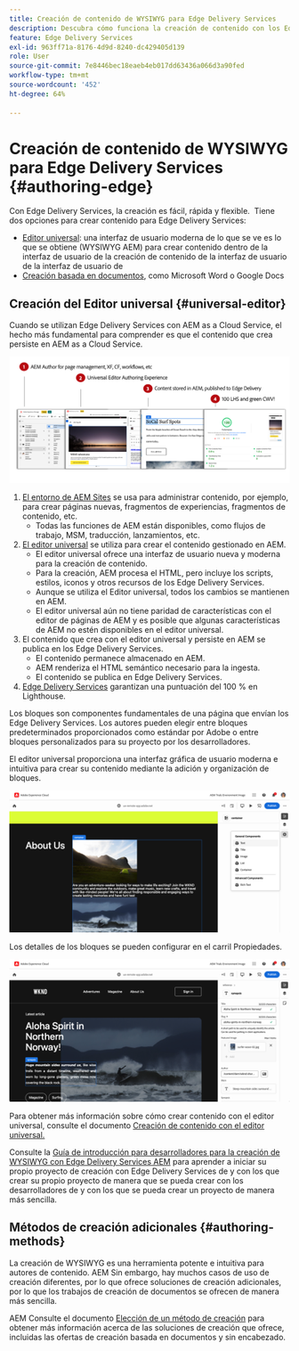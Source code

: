 ```yaml
---
title: Creación de contenido de WYSIWYG para Edge Delivery Services
description: Descubra cómo funciona la creación de contenido con los Edge Delivery Services y cómo crear contenido de AEM con los Edge Delivery Services.
feature: Edge Delivery Services
exl-id: 963ff71a-8176-4d9d-8240-dc429405d139
role: User
source-git-commit: 7e8446bec18eaeb4eb017dd63436a066d3a90fed
workflow-type: tm+mt
source-wordcount: '452'
ht-degree: 64%

---
```



# Creación de contenido de WYSIWYG para Edge Delivery Services {#authoring-edge}

Con Edge Delivery Services, la creación es fácil, rápida y flexible.  Tiene dos opciones para crear contenido para Edge Delivery Services:

* [Editor universal](#universal-editor): una interfaz de usuario moderna de lo que se ve es lo que se obtiene (WYSIWYG AEM) para crear contenido dentro de la interfaz de usuario de la creación de contenido de la interfaz de usuario de la interfaz de usuario de
* [Creación basada en documentos](#document-based), como Microsoft Word o Google Docs

## Creación del Editor universal {#universal-editor}

Cuando se utilizan Edge Delivery Services con AEM as a Cloud Service, el hecho más fundamental para comprender es que el contenido que crea persiste en AEM as a Cloud Service.

![Funcionamiento de la creación de WYSIWYG con Edge Delivery Services](assets/how-aem-edge-works.png)

1. [El entorno de AEM Sites](/help/sites-cloud/authoring/quick-start.md) se usa para administrar contenido, por ejemplo, para crear páginas nuevas, fragmentos de experiencias, fragmentos de contenido, etc.
   * Todas las funciones de AEM están disponibles, como flujos de trabajo, MSM, traducción, lanzamientos, etc.
1. [El editor universal](/help/sites-cloud/authoring/universal-editor/authoring.md) se utiliza para crear el contenido gestionado en AEM.
   * El editor universal ofrece una interfaz de usuario nueva y moderna para la creación de contenido.
   * Para la creación, AEM procesa el HTML, pero incluye los scripts, estilos, iconos y otros recursos de los Edge Delivery Services.
   * Aunque se utiliza el Editor universal, todos los cambios se mantienen en AEM.
   * El editor universal aún no tiene paridad de características con el editor de páginas de AEM y es posible que algunas características de AEM no estén disponibles en el editor universal.
1. El contenido que crea con el editor universal y persiste en AEM se publica en los Edge Delivery Services.
   * El contenido permanece almacenado en AEM.
   * AEM renderiza el HTML semántico necesario para la ingesta.
   * El contenido se publica en Edge Delivery Services.
1. [Edge Delivery Services](/help/edge/developer/keeping-it-100.md) garantizan una puntuación del 100 % en Lighthouse.

Los bloques son componentes fundamentales de una página que envían los Edge Delivery Services. Los autores pueden elegir entre bloques predeterminados proporcionados como estándar por Adobe o entre bloques personalizados para su proyecto por los desarrolladores.

El editor universal proporciona una interfaz gráfica de usuario moderna e intuitiva para crear su contenido mediante la adición y organización de bloques.

![Agregar y organizar bloques en el editor universal](assets/blocks.png)

Los detalles de los bloques se pueden configurar en el carril Propiedades.

![Configuración de propiedades de bloque](assets/block-properties.png)

Para obtener más información sobre cómo crear contenido con el editor universal, consulte el documento [Creación de contenido con el editor universal.](/help/sites-cloud/authoring/universal-editor/authoring.md)

Consulte la [Guía de introducción para desarrolladores para la creación de WYSIWYG con Edge Delivery Services AEM](/help/edge/wysiwyg-authoring/edge-dev-getting-started.md) para aprender a iniciar su propio proyecto de creación con Edge Delivery Services de y con los que crear su propio proyecto de manera que se pueda crear con los desarrolladores de y con los que se pueda crear un proyecto de manera más sencilla.

## Métodos de creación adicionales  {#authoring-methods}

La creación de WYSIWYG es una herramienta potente e intuitiva para autores de contenido. AEM Sin embargo, hay muchos casos de uso de creación diferentes, por lo que ofrece soluciones de creación adicionales, por lo que los trabajos de creación de documentos se ofrecen de manera más sencilla.

AEM Consulte el documento [Elección de un método de creación](/help/edge/authoring-methods.md) para obtener más información acerca de las soluciones de creación que ofrece, incluidas las ofertas de creación basada en documentos y sin encabezado.

